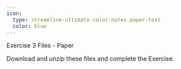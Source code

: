 ```yaml
---
icon:
  type: streamline-ultimate-color:notes-paper-text
  color: blue
---
```

Exercise 3 Files - Paper

Download and unzip these files and complete the Exercise.
